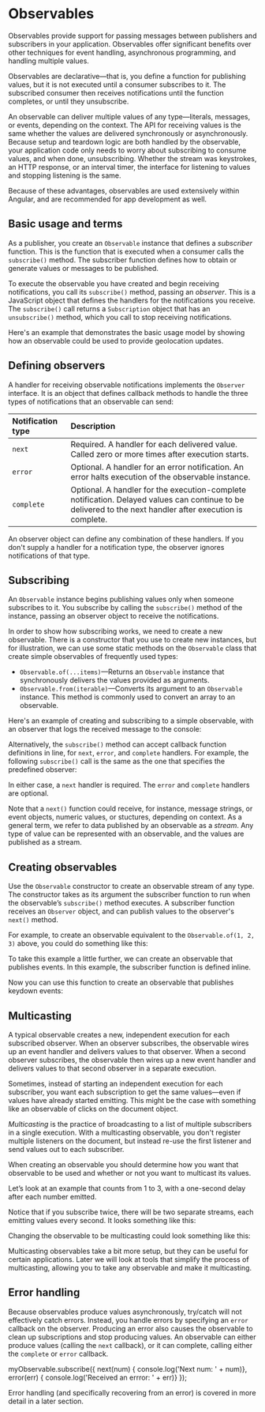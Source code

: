 # Observables

Observables provide support for passing messages between publishers and subscribers in your application. Observables offer significant benefits over other techniques for event handling, asynchronous programming, and handling multiple values.

Observables are declarative&mdash;that is, you define a function for publishing values, but it is not executed until a consumer subscribes to it. The subscribed consumer then receives notifications until the function completes, or until they unsubscribe.

An observable can deliver multiple values of any type&mdash;literals, messages, or events, depending on the context. The API for receiving values is the same whether the values are delivered synchronously or asynchronously. Because setup and teardown logic are both handled by the observable, your application code only needs to worry about subscribing to consume values, and when done, unsubscribing. Whether the stream was keystrokes, an HTTP response, or an interval timer, the interface for listening to values and stopping listening is the same.

Because of these advantages, observables are used extensively within Angular, and are recommended for app development as well.

## Basic usage and terms

As a publisher, you create an `Observable` instance that defines a *subscriber* function. This is the function that is executed when a consumer calls the `subscribe()` method. The subscriber function defines how to obtain or generate values or messages to be published.

To execute the observable you have created and begin receiving notifications, you call its `subscribe()` method, passing an *observer*.  This is a JavaScript object that defines the handlers for the notifications you receive. The `subscribe()` call returns a `Subscription` object that has an `unsubscribe()` method, which you call to stop receiving notifications.

Here's an example that demonstrates the basic usage model by showing how an observable could be used to provide geolocation updates.

<code-example path="observables/src/geolocation.ts" title="Observe geolocation updates"></code-example>

## Defining observers

A handler for receiving observable notifications implements the `Observer` interface. It is an object that defines callback methods to handle the three types of notifications that an observable can send:

| Notification type | Description |
|:---------|:-------------------------------------------|
| `next`  | Required. A handler for each delivered value. Called zero or more times after execution starts.|
| `error` | Optional. A handler for an error notification. An error halts execution of the observable instance.|
| `complete` | Optional. A handler for the execution-complete notification. Delayed values can continue to be delivered to the next handler after execution is complete.|

An observer object can define any combination of these handlers. If you don't supply a handler for a notification type, the observer ignores notifications of that type.

## Subscribing

An `Observable` instance begins publishing values only when someone subscribes to it. You subscribe by calling the `subscribe()` method of the instance, passing an observer object to receive the notifications.

<div class="l-sub-section">

   In order to show how subscribing works, we need to create a new observable. There is a  constructor that you use to create new instances, but for illustration, we can use some static methods on the `Observable` class that create simple observables of frequently used types:

  * `Observable.of(...items)`&mdash;Returns an `Observable` instance that synchronously delivers the values provided as arguments.
  * `Observable.from(iterable)`&mdash;Converts its argument to an `Observable` instance. This method is commonly used to convert an array to an observable.

</div>

Here's an example of creating and subscribing to a simple observable, with an observer that logs the received message to the console:

<code-example
  path="observables/src/subscribing.ts"
  region="observer"
  title="Subscribe using observer"></code-example>

Alternatively, the `subscribe()` method can accept callback function definitions in line, for `next`, `error`, and `complete` handlers. For example, the following `subscribe()` call is the same as the one that specifies the predefined observer:

<code-example path="observables/src/subscribing.ts" region="sub_fn" title="Subscribe with positional arguments"></code-example>

In either case, a `next` handler is required. The `error` and `complete` handlers are optional.

Note that a `next()` function could receive, for instance, message strings, or event objects, numeric values, or stuctures, depending on context. As a general term, we refer to data published by an observable as a *stream*. Any type of value can be represented with an observable, and the values are published as a stream.

## Creating observables

Use the `Observable` constructor to create an observable stream of any type. The constructor takes as its argument the subscriber function to run when the observable’s `subscribe()` method executes. A subscriber function receives an `Observer` object, and can publish values to the observer's `next()` method.

For example, to create an observable equivalent to the `Observable.of(1, 2, 3)` above, you could do something like this:

<code-example path="observables/src/creating.ts" region="subscriber" title="Create observable with constructor"></code-example>

To take this example a little further, we can create an observable that publishes events. In this example, the subscriber function is defined inline.

<code-example path="observables/src/creating.ts" region="fromevent" title="Create with custom fromEvent function"></code-example>

Now you can use this function to create an observable that publishes keydown events:

<code-example path="observables/src/creating.ts" region="fromevent_use" title="Use custom fromEvent function"></code-example>

## Multicasting

A typical observable creates a new, independent execution for each subscribed observer. When an observer subscribes, the observable wires up an event handler and delivers values to that observer. When a second observer subscribes, the observable then wires up a new event handler and delivers values to that second observer in a separate execution. 

Sometimes, instead of starting an independent execution for each subscriber, you want each subscription to get the same values&mdash;even if values have already started emitting. This might be the case with something like an observable of clicks on the document object.

*Multicasting* is the practice of broadcasting to a list of multiple subscribers in a single execution. With a multicasting observable, you don't register multiple listeners on the document, but instead re-use the first listener and send values out to each subscriber.

When creating an observable you should determine how you want that observable to be used and whether or not you want to multicast its values. 

Let’s look at an example that counts from 1 to 3, with a one-second delay after each number emitted.

<code-example path="observables/src/multicasting.ts" region="delay_sequence" title="Create a delayed sequence"></code-example>

Notice that if you subscribe twice, there will be two separate streams, each emitting values every second. It looks something like this:

<code-example path="observables/src/multicasting.ts" region="subscribe_twice" title="Two subscriptions"></code-example>

 Changing the observable to be multicasting could look something like this:

<code-example path="observables/src/multicasting.ts" region="multicast_sequence" title="Create a multicast subscriber"></code-example>

<div class="l-sub-section">
   Multicasting observables take a bit more setup, but they can be useful for certain applications. Later we will look at tools that simplify the process of multicasting, allowing you to take any observable and make it multicasting.
</div>

## Error handling

Because observables produce values asynchronously, try/catch will not effectively catch errors. Instead, you handle errors by specifying an `error` callback on the observer. Producing an error also causes the observable to clean up subscriptions and stop producing values. An observable can  either produce values (calling the `next` callback), or it can complete, calling either the `complete` or `error` callback.

<code-example>
myObservable.subscribe({
  next(num) { console.log('Next num: ' + num)},
  error(err) { console.log('Received an errror: ' + err)}
});
</code-example>

Error handling (and specifically recovering from an error) is covered in more detail in a later section.
